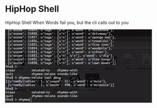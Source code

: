 # HipHop Shell
HipHop Shell
When Words fail you, but the cli calls out to you

![BSDPunk LOC Graph](thing.gif)

